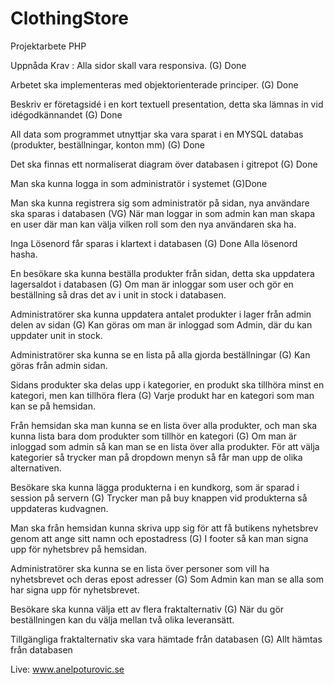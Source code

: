 # ClothingStore
Projektarbete PHP

Uppnåda Krav :
Alla sidor skall vara responsiva. (G) Done 

Arbetet ska implementeras med objektorienterade principer. (G) Done 

Beskriv er företagsidé i en kort textuell presentation, detta ska lämnas in vid idégodkännandet (G) Done 

All data som programmet utnyttjar ska vara sparat i en MYSQL databas (produkter, beställningar, konton mm) (G) Done 

Det ska finnas ett normaliserat diagram över databasen i gitrepot (G) Done 

Man ska kunna logga in som administratör i systemet (G)Done 

Man ska kunna registrera sig som administratör på sidan, nya användare ska sparas i databasen (VG) När man loggar in som admin kan man skapa en user där man kan välja vilken roll som den nya användaren ska ha. 

Inga Lösenord får sparas i klartext i databasen (G) Done Alla lösenord hasha.

En besökare ska kunna beställa produkter från sidan, detta ska uppdatera lagersaldot i databasen (G) Om man är inloggar som user och gör en beställning så dras det av i unit in stock i databasen.

Administratörer ska kunna uppdatera antalet produkter i lager från admin delen av sidan (G) Kan göras om man är inloggad som Admin, där du kan uppdater unit in stock. 

Administratörer ska kunna se en lista på alla gjorda beställningar (G) Kan göras från admin sidan. 

Sidans produkter ska delas upp i kategorier, en produkt ska tillhöra minst en kategori, men kan tillhöra flera (G) Varje produkt har en kategori som man kan se på hemsidan. 

Från hemsidan ska man kunna se en lista över alla produkter, och man ska kunna lista bara dom produkter som tillhör en kategori (G) Om man är inloggad som admin så kan man se en lista över alla produkter. För att välja kategorier så trycker man på dropdown menyn så får man upp de olika alternativen.

Besökare ska kunna lägga produkterna i en kundkorg, som är sparad i session på servern (G) Trycker man på buy knappen vid produkterna så uppdateras kudvagnen. 

Man ska från hemsidan kunna skriva upp sig för att få butikens nyhetsbrev genom att ange sitt namn och epostadress (G) I footer så kan man signa upp för nyhetsbrev på hemsidan. 

Administratörer ska kunna se en lista över personer som vill ha nyhetsbrevet och deras epost adresser (G) Som Admin kan man se alla som har signa upp för nyhetsbrevet. 

Besökare ska kunna välja ett av flera fraktalternativ (G) När du gör beställningen kan du välja mellan två olika leveransätt. 

Tillgängliga fraktalternativ ska vara hämtade från databasen (G) Allt hämtas från databasen

Live: www.anelpoturovic.se

